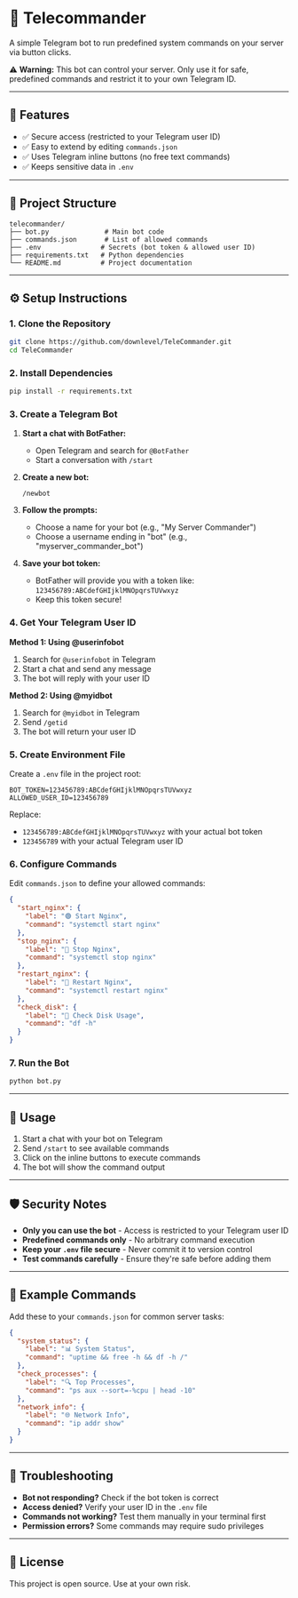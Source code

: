 # 🤖 Telecommander

A simple Telegram bot to run predefined system commands on your server via button clicks.

⚠️ **Warning:** This bot can control your server. Only use it for safe, predefined commands and restrict it to your own Telegram ID.

---

## 🚀 Features

- ✅ Secure access (restricted to your Telegram user ID)
- ✅ Easy to extend by editing `commands.json`
- ✅ Uses Telegram inline buttons (no free text commands)
- ✅ Keeps sensitive data in `.env`

---

## 📂 Project Structure

```
telecommander/
├── bot.py              # Main bot code
├── commands.json       # List of allowed commands
├── .env               # Secrets (bot token & allowed user ID)
├── requirements.txt   # Python dependencies
└── README.md          # Project documentation
```

---

## ⚙️ Setup Instructions

### 1. Clone the Repository

```bash
git clone https://github.com/downlevel/TeleCommander.git
cd TeleCommander
```

### 2. Install Dependencies

```bash
pip install -r requirements.txt
```

### 3. Create a Telegram Bot

1. **Start a chat with BotFather:**
   - Open Telegram and search for `@BotFather`
   - Start a conversation with `/start`

2. **Create a new bot:**
   ```
   /newbot
   ```

3. **Follow the prompts:**
   - Choose a name for your bot (e.g., "My Server Commander")
   - Choose a username ending in "bot" (e.g., "myserver_commander_bot")

4. **Save your bot token:**
   - BotFather will provide you with a token like: `123456789:ABCdefGHIjklMNOpqrsTUVwxyz`
   - Keep this token secure!

### 4. Get Your Telegram User ID

**Method 1: Using @userinfobot**
1. Search for `@userinfobot` in Telegram
2. Start a chat and send any message
3. The bot will reply with your user ID

**Method 2: Using @myidbot**
1. Search for `@myidbot` in Telegram
2. Send `/getid`
3. The bot will return your user ID

### 5. Create Environment File

Create a `.env` file in the project root:

```env
BOT_TOKEN=123456789:ABCdefGHIjklMNOpqrsTUVwxyz
ALLOWED_USER_ID=123456789
```

Replace:
- `123456789:ABCdefGHIjklMNOpqrsTUVwxyz` with your actual bot token
- `123456789` with your actual Telegram user ID

### 6. Configure Commands

Edit `commands.json` to define your allowed commands:

```json
{
  "start_nginx": {
    "label": "🟢 Start Nginx",
    "command": "systemctl start nginx"
  },
  "stop_nginx": {
    "label": "🔴 Stop Nginx",
    "command": "systemctl stop nginx"
  },
  "restart_nginx": {
    "label": "🔄 Restart Nginx",
    "command": "systemctl restart nginx"
  },
  "check_disk": {
    "label": "💾 Check Disk Usage",
    "command": "df -h"
  }
}
```

### 7. Run the Bot

```bash
python bot.py
```

---

## 🔧 Usage

1. Start a chat with your bot on Telegram
2. Send `/start` to see available commands
3. Click on the inline buttons to execute commands
4. The bot will show the command output

---

## 🛡️ Security Notes

- **Only you can use the bot** - Access is restricted to your Telegram user ID
- **Predefined commands only** - No arbitrary command execution
- **Keep your `.env` file secure** - Never commit it to version control
- **Test commands carefully** - Ensure they're safe before adding them

---

## 📝 Example Commands

Add these to your `commands.json` for common server tasks:

```json
{
  "system_status": {
    "label": "📊 System Status",
    "command": "uptime && free -h && df -h /"
  },
  "check_processes": {
    "label": "🔍 Top Processes",
    "command": "ps aux --sort=-%cpu | head -10"
  },
  "network_info": {
    "label": "🌐 Network Info",
    "command": "ip addr show"
  }
}
```

---

## 🐛 Troubleshooting

- **Bot not responding?** Check if the bot token is correct
- **Access denied?** Verify your user ID in the `.env` file
- **Commands not working?** Test them manually in your terminal first
- **Permission errors?** Some commands may require sudo privileges

---

## 📄 License

This project is open source. Use at your own risk.
